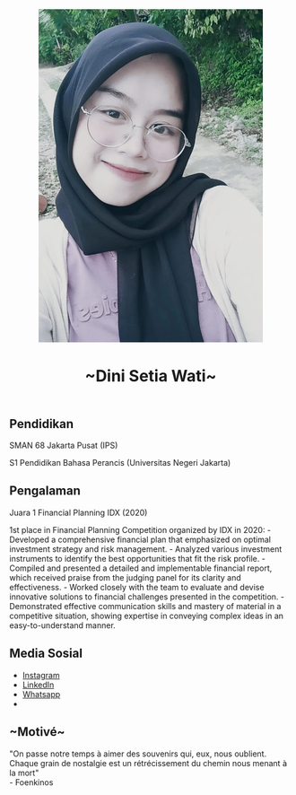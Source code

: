 <!DOCTYPE html>
<html lang="en">
<head>
    <meta charset="UTF-8">
    <meta name="viewport" content="width=device-width, initial-scale=1.0">
</head>
<body>
    <header>
        <img src="https://raw.githubusercontent.com/iniiidiniiii/iniiidiniiii/main/dini2.jpg" alt="dini" width="400px" style="margin: auto"></img>
        <h1>~Dini Setia Wati~</h1> 
    </header>
    <section>
        <h2>Pendidikan</h2>
        <p> SMAN 68 Jakarta Pusat (IPS) </p>
        <p>S1 Pendidikan Bahasa Perancis (Universitas Negeri Jakarta) </p>
    </section>
    <section>
        <h2>Pengalaman</h2>
        <p>Juara 1 Financial Planning IDX (2020)</p>
        <p>1st place in Financial Planning Competition organized by IDX in 2020:
- Developed a comprehensive financial plan that emphasized on optimal investment strategy and risk management.
- Analyzed various investment instruments to identify the best opportunities that fit the risk profile.
- Compiled and presented a detailed and implementable financial report, which received praise from the judging panel for its clarity and effectiveness.
- Worked closely with the team to evaluate and devise innovative solutions to financial challenges presented in the competition.
- Demonstrated effective communication skills and mastery of material in a competitive situation, showing expertise in conveying complex ideas in an easy-to-understand manner.</p>
    </section>
    <section>
        <h2>Media Sosial</h2>
        <ul>
            <li><a href="https://www.instagram.com/diniiiiiii.1">Instagram</a></li>
            <li><a href="https://www.linkedin.com/in/dini-setia-wati-702564275?utm_source=share&utm_campaign=share_via&utm_content=profile&utm_medium=android_app">LinkedIn</a></li>
            <li><a
href="https://wa.me/6287864988159"> Whatsapp</a><li>
        </ul>
         <meta charset="UTF-8">
    <meta name="viewport" content="width=device-width, initial-scale=1.0">
     <h2>~Motivé~</h2>
        "On passe notre temps à aimer des souvenirs qui, eux, nous oublient. Chaque grain de nostalgie est un rétrécissement du chemin nous menant à la mort"
    </div>
    <div class="author">
        - Foenkinos
    </div>
</body>
</html>
    </section>
</body>
</html>
